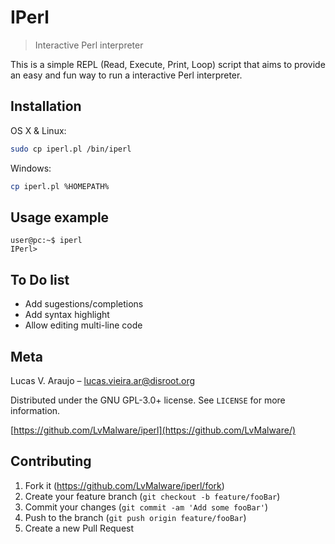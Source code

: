 # IPerl
> Interactive Perl interpreter

This is a simple REPL (Read, Execute, Print, Loop) script that aims to provide an easy and fun way to run a interactive Perl interpreter.


## Installation

OS X & Linux:

```sh
sudo cp iperl.pl /bin/iperl
```

Windows:

```sh
cp iperl.pl %HOMEPATH%
```

## Usage example

```
user@pc:~$ iperl
IPerl> 
```

## To Do list

- Add sugestions/completions
- Add syntax highlight
- Allow editing multi-line code

## Meta

Lucas V. Araujo – lucas.vieira.ar@disroot.org

Distributed under the GNU GPL-3.0+ license. See ``LICENSE`` for more information.

[https://github.com/LvMalware/iperl](https://github.com/LvMalware/)

## Contributing

1. Fork it (<https://github.com/LvMalware/iperl/fork>)
2. Create your feature branch (`git checkout -b feature/fooBar`)
3. Commit your changes (`git commit -am 'Add some fooBar'`)
4. Push to the branch (`git push origin feature/fooBar`)
5. Create a new Pull Request
